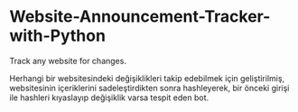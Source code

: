 # Website-Announcement-Tracker-with-Python
Track any website for changes.

Herhangi bir websitesindeki değişiklikleri takip edebilmek için geliştirilmiş, websitesinin içeriklerini sadeleştirdikten sonra hashleyerek, bir önceki girişi ile hashleri kıyaslayıp değişiklik varsa tespit eden bot.
